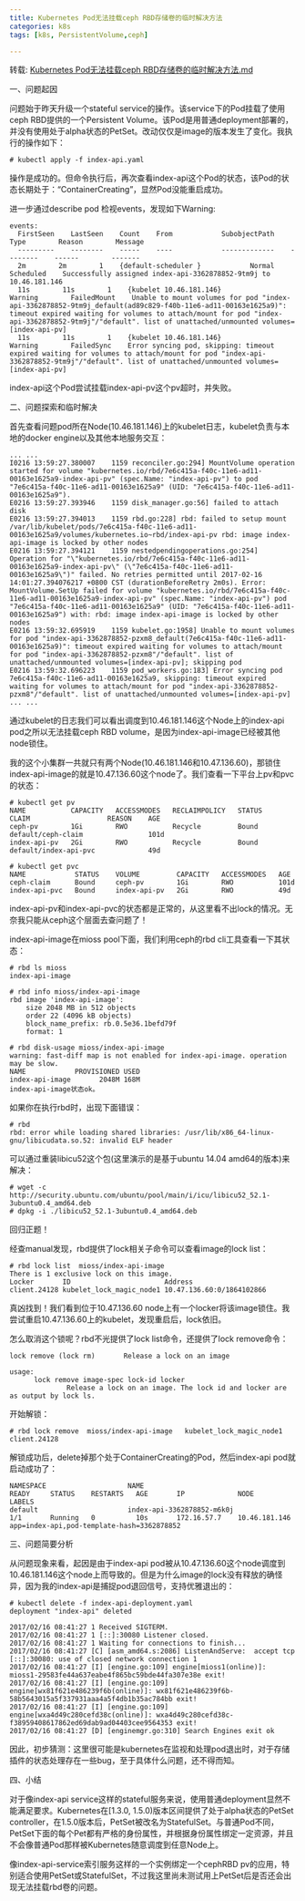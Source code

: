 ```yaml
---
title: Kubernetes Pod无法挂载ceph RBD存储卷的临时解决方法
categories: k8s
tags: [k8s, PersistentVolume,ceph]

---
```

转载: [Kubernetes Pod无法挂载ceph RBD存储卷的临时解决方法.md](https://tonybai.com/2017/02/17/temp-fix-for-pod-unable-mount-cephrbd-volume/)

一、问题起因

问题始于昨天升级一个stateful service的操作。该service下的Pod挂载了使用ceph RBD提供的一个Persistent Volume。该Pod是用普通deployment部署的，并没有使用处于alpha状态的PetSet。改动仅仅是image的版本发生了变化。我执行的操作如下：
```
# kubectl apply -f index-api.yaml
```
操作是成功的。但命令执行后，再次查看index-api这个Pod的状态，该Pod的状态长期处于：“ContainerCreating”，显然Pod没能重启成功。

进一步通过describe pod 检视events，发现如下Warning:
```
events:
  FirstSeen    LastSeen    Count    From            SubobjectPath    Type        Reason        Message
  ---------    --------    -----    ----            -------------    --------    ------        -------
  2m        2m        1    {default-scheduler }            Normal        Scheduled    Successfully assigned index-api-3362878852-9tm9j to 10.46.181.146
  11s        11s        1    {kubelet 10.46.181.146}            Warning        FailedMount    Unable to mount volumes for pod "index-api-3362878852-9tm9j_default(ad89c829-f40b-11e6-ad11-00163e1625a9)": timeout expired waiting for volumes to attach/mount for pod "index-api-3362878852-9tm9j"/"default". list of unattached/unmounted volumes=[index-api-pv]
  11s        11s        1    {kubelet 10.46.181.146}            Warning        FailedSync    Error syncing pod, skipping: timeout expired waiting for volumes to attach/mount for pod "index-api-3362878852-9tm9j"/"default". list of unattached/unmounted volumes=[index-api-pv]
```
index-api这个Pod尝试挂载index-api-pv这个pv超时，并失败。

二、问题探索和临时解决

首先查看问题pod所在Node(10.46.181.146)上的kubelet日志，kubelet负责与本地的docker engine以及其他本地服务交互：
```
... ...
I0216 13:59:27.380007    1159 reconciler.go:294] MountVolume operation started for volume "kubernetes.io/rbd/7e6c415a-f40c-11e6-ad11-00163e1625a9-index-api-pv" (spec.Name: "index-api-pv") to pod "7e6c415a-f40c-11e6-ad11-00163e1625a9" (UID: "7e6c415a-f40c-11e6-ad11-00163e1625a9").
E0216 13:59:27.393946    1159 disk_manager.go:56] failed to attach disk
E0216 13:59:27.394013    1159 rbd.go:228] rbd: failed to setup mount /var/lib/kubelet/pods/7e6c415a-f40c-11e6-ad11-00163e1625a9/volumes/kubernetes.io~rbd/index-api-pv rbd: image index-api-image is locked by other nodes
E0216 13:59:27.394121    1159 nestedpendingoperations.go:254] Operation for "\"kubernetes.io/rbd/7e6c415a-f40c-11e6-ad11-00163e1625a9-index-api-pv\" (\"7e6c415a-f40c-11e6-ad11-00163e1625a9\")" failed. No retries permitted until 2017-02-16 14:01:27.394076217 +0800 CST (durationBeforeRetry 2m0s). Error: MountVolume.SetUp failed for volume "kubernetes.io/rbd/7e6c415a-f40c-11e6-ad11-00163e1625a9-index-api-pv" (spec.Name: "index-api-pv") pod "7e6c415a-f40c-11e6-ad11-00163e1625a9" (UID: "7e6c415a-f40c-11e6-ad11-00163e1625a9") with: rbd: image index-api-image is locked by other nodes
E0216 13:59:32.695919    1159 kubelet.go:1958] Unable to mount volumes for pod "index-api-3362878852-pzxm8_default(7e6c415a-f40c-11e6-ad11-00163e1625a9)": timeout expired waiting for volumes to attach/mount for pod "index-api-3362878852-pzxm8"/"default". list of unattached/unmounted volumes=[index-api-pv]; skipping pod
E0216 13:59:32.696223    1159 pod_workers.go:183] Error syncing pod 7e6c415a-f40c-11e6-ad11-00163e1625a9, skipping: timeout expired waiting for volumes to attach/mount for pod "index-api-3362878852-pzxm8"/"default". list of unattached/unmounted volumes=[index-api-pv]
... ...
```
通过kubelet的日志我们可以看出调度到10.46.181.146这个Node上的index-api pod之所以无法挂载ceph RBD volume，是因为index-api-image已经被其他node锁住。

我的这个小集群一共就只有两个Node(10.46.181.146和10.47.136.60)，那锁住index-api-image的就是10.47.136.60这个node了。我们查看一下平台上pv和pvc的状态：
```
# kubectl get pv
NAME           CAPACITY   ACCESSMODES   RECLAIMPOLICY   STATUS    CLAIM                   REASON    AGE
ceph-pv        1Gi        RWO           Recycle         Bound     default/ceph-claim                101d
index-api-pv   2Gi        RWO           Recycle         Bound     default/index-api-pvc             49d

# kubectl get pvc
NAME            STATUS    VOLUME         CAPACITY   ACCESSMODES   AGE
ceph-claim      Bound     ceph-pv        1Gi        RWO           101d
index-api-pvc   Bound     index-api-pv   2Gi        RWO           49d
```

index-api-pv和index-api-pvc的状态都是正常的，从这里看不出lock的情况。无奈我只能从ceph这个层面去查问题了！

index-api-image在mioss pool下面，我们利用ceph的rbd cli工具查看一下其状态：
```
# rbd ls mioss
index-api-image

# rbd info mioss/index-api-image
rbd image 'index-api-image':
    size 2048 MB in 512 objects
    order 22 (4096 kB objects)
    block_name_prefix: rb.0.5e36.1befd79f
    format: 1

# rbd disk-usage mioss/index-api-image
warning: fast-diff map is not enabled for index-api-image. operation may be slow.
NAME            PROVISIONED USED
index-api-image       2048M 168M
index-api-image状态ok。
```
如果你在执行rbd时，出现下面错误：
```
# rbd
rbd: error while loading shared libraries: /usr/lib/x86_64-linux-gnu/libicudata.so.52: invalid ELF header
```
可以通过重装libicu52这个包(这里演示的是基于ubuntu 14.04 amd64的版本)来解决：
```
# wget -c http://security.ubuntu.com/ubuntu/pool/main/i/icu/libicu52_52.1-3ubuntu0.4_amd64.deb
# dpkg -i ./libicu52_52.1-3ubuntu0.4_amd64.deb
```
回归正题！

经查manual发现，rbd提供了lock相关子命令可以查看image的lock list：
```
# rbd lock list  mioss/index-api-image
There is 1 exclusive lock on this image.
Locker       ID                       Address
client.24128 kubelet_lock_magic_node1 10.47.136.60:0/1864102866
```
真凶找到！我们看到位于10.47.136.60 node上有一个locker将该image锁住。我尝试重启10.47.136.60上的kubelet，发现重启后，lock依旧。

怎么取消这个锁呢？rbd不光提供了lock list命令，还提供了lock remove命令：
```
lock remove (lock rm)       Release a lock on an image

usage:
      lock remove image-spec lock-id locker
              Release a lock on an image. The lock id and locker are as output by lock ls.
```
开始解锁：
```
# rbd lock remove  mioss/index-api-image   kubelet_lock_magic_node1 client.24128
```
解锁成功后，delete掉那个处于ContainerCreating的Pod，然后index-api pod就启动成功了：
```
NAMESPACE                    NAME                                    READY     STATUS    RESTARTS   AGE       IP             NODE            LABELS
default                      index-api-3362878852-m6k0j              1/1       Running   0          10s       172.16.57.7    10.46.181.146   app=index-api,pod-template-hash=3362878852
```
三、问题简要分析

从问题现象来看，起因是由于index-api pod被从10.47.136.60这个node调度到 10.46.181.146这个node上而导致的。但是为什么image的lock没有释放的确怪异，因为我的index-api是捕捉pod退回信号，支持优雅退出的：
```
# kubectl delete -f index-api-deployment.yaml
deployment "index-api" deleted

2017/02/16 08:41:27 1 Received SIGTERM.
2017/02/16 08:41:27 1 [::]:30080 Listener closed.
2017/02/16 08:41:27 1 Waiting for connections to finish...
2017/02/16 08:41:27 [C] [asm_amd64.s:2086] ListenAndServe:  accept tcp [::]:30080: use of closed network connection 1
2017/02/16 08:41:27 [I] [engine.go:109] engine[mioss1(online)]: mioss1-29583fe44a637eabe4f865bc59bde44fa307e38e exit!
2017/02/16 08:41:27 [I] [engine.go:109] engine[wx81f621e486239f6b(online)]: wx81f621e486239f6b-58b5643015a5f337931aaa4a5f4db1b35ac784bb exit!
2017/02/16 08:41:27 [I] [engine.go:109] engine[wxa4d49c280cefd38c(online)]: wxa4d49c280cefd38c-f38959408617862ed69dab9ad04403cee9564353 exit!
2017/02/16 08:41:27 [D] [enginemgr.go:310] Search Engines exit ok
```
因此，初步猜测：这里很可能是kubernetes在监视和处理pod退出时，对于存储插件的状态处理存在一些bug，至于具体什么问题，还不得而知。

四、小结

对于像index-api service这样的stateful服务来说，使用普通deployment显然不能满足要求。Kubernetes在[1.3.0, 1.5.0)版本区间提供了处于alpha状态的PetSet controller，在1.5.0版本后，PetSet被改名为StatefulSet。与普通Pod不同，PetSet下面的每个Pet都有严格的身份属性，并根据身份属性绑定一定资源，并且不会像普通Pod那样被Kubernetes随意调度到任意Node上。

像index-api-service索引服务这样的一个实例绑定一个cephRBD pv的应用，特别适合使用PetSet或StatefulSet，不过我这里尚未测试用上PetSet后是否还会出现无法挂载rbd卷的问题。
